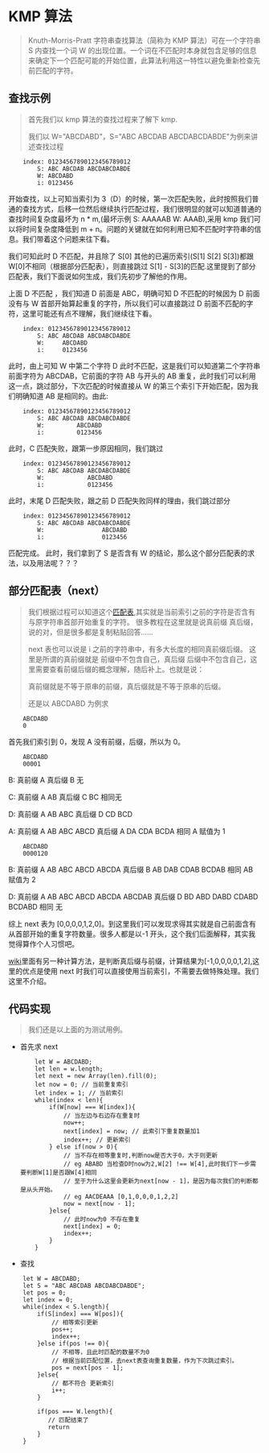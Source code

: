 # KMP 算法

> Knuth-Morris-Pratt 字符串查找算法（简称为 KMP 算法）可在一个字符串 S 内查找一个词 W 的出现位置。一个词在不匹配时本身就包含足够的信息来确定下一个匹配可能的开始位置，此算法利用这一特性以避免重新检查先前匹配的字符。

## 查找示例

> 首先我们以 kmp 算法的查找过程来了解下 kmp.
>
> 我们以 W="ABCDABD"，S="ABC ABCDAB ABCDABCDABDE"为例来讲述查找过程

```
    index: 01234567890123456789012
        S: ABC ABCDAB ABCDABCDABDE
        W: ABCDABD
        i: 0123456
```

开始查找，以上可知当索引为 3（D）的时候，第一次匹配失败，此时按照我们普通的查找方式，后移一位然后继续执行匹配过程，我们很明显的就可以知道普通的查找时间复杂度最坏为 n \* m,(最坏示例 S: AAAAAB W: AAAB),采用 kmp 我们可以将时间复杂度降低到 m + n。问题的关键就在如何利用已知不匹配时字符串的信息。我们带着这个问题来往下看。

我们可知此时 D 不匹配，并且除了 S[0] 其他的已遍历索引(S[1] S[2] S[3])都跟 W[0]不相同（根据部分匹配表），则直接跳过 S[1] - S[3]的匹配.这里提到了部分匹配表，我们下面说如何生成，我们先初步了解他的作用。

上面 D 不匹配 ，我们知道 D 前面是 ABC，明确可知 D 不匹配的时候因为 D 前面没有与 W 首部开始算起重复的字符，所以我们可以直接跳过 D 前面不匹配的字符，这里可能还有点不理解，我们继续往下看。

```
    index: 01234567890123456789012
        S: ABC ABCDAB ABCDABCDABDE
        W:     ABCDABD
        i:     0123456
```

此时，由上可知 W 中第二个字符 D 此时不匹配，这是我们可以知道第二个字符串前面字符为 ABCDAB，它前面的字符 AB 与开头的 AB 重复，此时我们可以利用这一点，跳过部分，下次匹配的时候直接从 W 的第三个索引下开始匹配，因为我们明确知道 AB 是相同的。由此:

```
    index: 01234567890123456789012
        S: ABC ABCDAB ABCDABCDABDE
        W:         ABCDABD
        i:         0123456
```

此时，C 匹配失败，跟第一步原因相同，我们跳过

```
    index: 01234567890123456789012
        S: ABC ABCDAB ABCDABCDABDE
        W:            ABCDABD
        i:            0123456
```

此时，末尾 D 匹配失败，跟之前 D 匹配失败同样的理由，我们跳过部分

```
    index: 01234567890123456789012
        S: ABC ABCDAB ABCDABCDABDE
        W:                ABCDABD
        i:                0123456
```

匹配完成。
此时，我们拿到了 S 是否含有 W 的结论，那么这个部分匹配表的求法，以及用法呢？？？

## <span name = "indextable">部分匹配表（next）</span>

> 我们根据过程可以知道这个[匹配表](/2021/kmp.md#bu-fen-pi-pei-biao-next),其实就是当前索引之前的字符是否含有与原字符串首部开始重复的字符。
> 很多教程在这里就是说真前缀 真后缀，说的对，但是很多都是复制粘贴回答......
>
> next 表也可以说是 i 之前的字符串中，有多大长度的相同真前缀后缀。
> 这里是所谓的真前缀就是 前缀中不包含自己，真后缀 后缀中不包含自己，这里需要查看前缀后缀的概念理解，随后补上。也就是说：
>
> 真前缀就是不等于原串的前缀，真后缀就是不等于原串的后缀。
>
> 还是以 ABCDABD 为例求

```
    ABCDABD
    0
```

首先我们索引到 0，发现 A 没有前缀，后缀，所以为 0。

```
    ABCDABD
    00001
```

B: 真前缀 A 真后缀 B 无

C: 真前缀 A AB 真后缀 C BC 相同无

D: 真前缀 A AB ABC 真后缀 D CD BCD

A: 真前缀 A AB ABC ABCD 真后缀 A DA CDA BCDA 相同 A 赋值为 1

```
    ABCDABD
    0000120
```

B: 真前缀 A AB ABC ABCD ABCDA 真后缀 B AB DAB CDAB BCDAB 相同 AB 赋值为 2

D: 真前缀 A AB ABC ABCD ABCDA ABCDAB 真后缀 D BD ABD DABD CDABD BCDABD 相同 无

综上 next 表为 [0,0,0,0,1,2,0]。到这里我们可以发现求得其实就是自己前面含有从首部开始的重复字符数量。很多人都是以-1 开头，这个我们后面解释，其实我觉得算作个人习惯吧。

[wiki](https://zh.wikipedia.org/wiki/KMP%E7%AE%97%E6%B3%95)里面有另一种计算方法，是判断真后缀与前缀，计算结果为[-1,0,0,0,0,1,2],这里的优点是使用 next 时我们可以直接使用当前索引，不需要去做特殊处理。我们这里不介绍。

## 代码实现

> 我们还是以上面的为测试用例。

-   首先求 next
    ```
        let W = ABCDABD;
        let len = w.length;
        let next = new Array(len).fill(0);
        let now = 0; // 当前重复索引
        let index = 1; // 当前索引
        while(index < len){
            if(W[now] === W[index]){
                // 当左边与右边存在重复时
                now++;
                next[index] = now; // 此索引下重复数量加1
                index++; // 更新索引
            } else if(now > 0){
                // 当不存在相等重复时,判断now是否大于0，大于则更新
                // eg ABABD 当检查D时now为2,W[2] !== W[4],此时我们下一步需要判断W[1]是否跟W[4]相同
                // 至于为什么这里会更新为next[now - 1]，是因为每次我们的判断都是从头开始。
                // eg AACDEAAA [0,1,0,0,0,1,2,2]
                now = next[now - 1];
            }else{
                // 此时now为0 不存在重复
                next[index] = 0;
                index++;
            }
        }
    ```
- 查找
```
    let W = ABCDABD;
    let S = "ABC ABCDAB ABCDABCDABDE";
    let pos = 0;
    let index = 0;
    while(index < S.length){
        if(S[index] === W[pos]){
            // 相等索引更新
            pos++;
            index++;
        }else if(pos !== 0){
            // 不相等，且此时匹配的数量不为0
            // 根据当前匹配位置，去next表查询重复数量，作为下次跳过索引。
            pos = next[pos - 1];
        }else{
            // 都不符合 更新索引
            i++;
        }

        if(pos === W.length){
           // 匹配结束了
           return
        }
    }
```